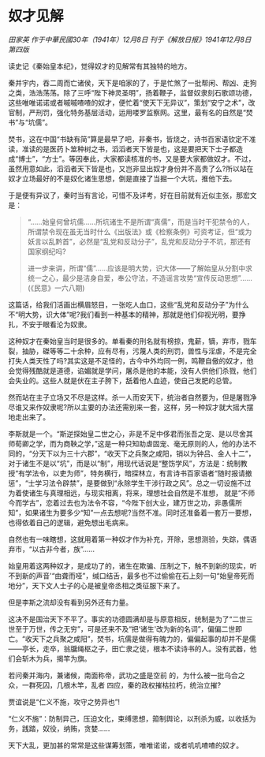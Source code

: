# 奴才见解

_田家英 作于中華民國30年（1941年）12月8日 刊于《解放日报》1941年12月8日第四版_

读史记《秦始皇本纪》，觉得奴才的见解常有其独特的地方。

秦并宇内，吞二周而亡诸侯，天下是咱家的了，于是忙煞了一批帮闲、帮凶、走狗之类，浩浩荡荡。除了三呼“陛下神灵圣明”，扬着鞭子，监督奴隶刻石歌颂功德，这些唯唯诺诺或者嘁嘁喳喳的奴才，便忙着“使天下无异议”，策划“安宁之术”，改官制，严刑罚，强化特务基层活动，运用喽罗监察网。这里，最有名的自然是“焚书”与“坑儒”。

焚书，这在中国“书缺有简”算是最早了吧，非秦书，皆烧之，诗书百家语钦定不准读，准读的是医药卜筮种树之书，滔滔者天下皆是也，这是要把天下士子都造成“博士”，“方士”。等因奉此，大家都读核准的书，又是要大家都做奴才。不过，虽然用意如此，滔滔者天下皆是也，又岂非显出奴才身份并不高贵了么?所以站在奴才立场最好的不是奴化诸生思想，倒是直接了当掘一个大坑，推他下去。

于是便有异议了，秦时当有言论，可惜不及详考，好在目前就有近似主张，那宏文是：

> “……始皇何曾坑儒……所坑诸生不是所谓“真儒”，而是当时干犯禁令的人，所谓禁令现在虽无当时什么《出版法》或《检察条例》可资考证，但“或为妖言以乱黔首”，必然是“乱党和反动分子”，乱党和反动分子不坑，那还有国家纲纪吗?
>
> 进一步来讲，所谓“儒”……应该是明大势，识大体——了解始皇从分割中求统一之心，最少是洁身自爱，奉公守法，不造谣言攻势“宣传反动思想”…… (《民意》一六八期)

这篇话，给我们活画出横眉怒目，一张吃人血口，这些“乱党和反动分子”为什么不“明大势，识大体”呢?我们看到一种基本的精神，那就是他们仰视光明，要挣扎，不安于眼看沦为奴隶。

这种奴才在秦始皇当时是很多的。单看秦的刑名就有榜掠，鬼薪，镝，弃市，戮车裂，抽胁，磔等等二十余种，应有尽有，污蔑人类的刑罚，兽性与淫虐，不是完全打失人类天性了吗?其实这是不足怪的，古今中外均同一例，鸣鞭自傲的奴才，他会觉得残酷就是道德，谄媚就是学问，屠杀是他的本能，没有人供他们杀戮，他们会失业的。这些人就是伏在主子胯下，舐着他人血迹，使自己发肥的总管。

然而站在主子立场又不尽是这样。杀一人而安天下，统治者自然要为，但是屠戮净尽谁又来作奴隶呢?所以主要的办法还需别来一套，这样，另一种奴才就大摇大摆地走出来了。

李斯就是一个。“斯逆探始皇二世之心，非是不足中侈君而张吾之宠、是以尽舍其师荀卿之学，而为商鞅之学，”这是一种只知助虐固宠、毫无原则的人，他的办法不同的，“分天下以为三十六郡”，“收天下之兵聚之咸阳，销以为钟吕、金人十二”，对于诸生不是以“坑”，而是以“制”，用现代话说是“整饬学风”，方法是：统制教授“有学法令，以吏为师”，特务横行，暗探林立，有言诗书百家语者“随时报请撤惩”，“士学习法令辟禁”，是要做到“永除学生干涉行政之风”。总之一切设施不过为着使诸生与真理相远，与现实相离，将来，理想社会自然是不准想， 就是“不师今而学古”，恋着过去也为法令不容，“今陛下创大业，建万世之功，非愚儒所知”，如果诸生为要多少“知”一点去想呢?当然不准。同时还准备着一套万一要想，也得依着自己的逻辑，避免想出毛病来。

自然也有一味瞎想，这就用着第一种奴才作为补充，开除，思想测验，失踪，偶语弃市，“以古非今者，族”……

始皇用着这两种奴才，是成功了的，诸生在欺骗、压制之下，触不到新的现实，听不到新的声音'“由聋而哑”，缄口结舌，最多也不过偷偷在石上刻一句“始皇帝死而地分”，天下文人士子的心是被皇帝丞相之类征服下来了。

但是李斯之流却没有看到另外还有力量。

这决不是国治天下不平了。事实的功德圆满却是与原意相反，统制是为了“二世三世至于万世，传之无穷”，可是还来不及“把‘诸生'改为新的名词”，偏偏二世即亡。“收天下之兵聚之咸阳”，焚书，坑儒是做得有魄力的，偏偏起事的却并不是儒——亭长，走卒，翁牖绳枢之子，田亡隶之徒，根本不读诗书的人。没有武器，他们会斩木为兵，揭竿为旗。

若问秦并海内，兼诸候，南面称帝，武功之盛是空前 的，为什么被一批乌合之众，一群死囚，几根木竿，乱者 四应，秦的政权摧枯拉朽，统治立摧?

贾谊说是“仁义不施，攻守之势异也”!

“仁义不施”：防制异己，压迫文化，束缚思想，箝制舆论，以刑杀为威，以收括为务，践踏，奴役，纳贿，贪婪……

天下大乱，更加甚的常常是这些谋筹划策，唯唯诺诺，或者叽叽喳喳的奴才。
